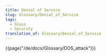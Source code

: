 ```yaml
---
title: Denial of Service
slug: Glossary/Denial_of_Service
tags:
  - Gloss
  - Security
translation_of: Glossary/Denial_of_Service
---
```

{{page("/de/docs/Glossary/DOS_attack")}}
